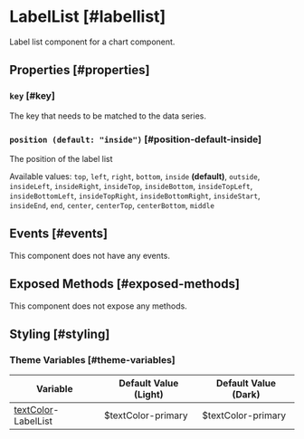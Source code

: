 # LabelList [#labellist]

Label list component for a chart component.

## Properties [#properties]

### `key` [#key]

The key that needs to be matched to the data series.

### `position (default: "inside")` [#position-default-inside]

The position of the label list

Available values: `top`, `left`, `right`, `bottom`, `inside` **(default)**, `outside`, `insideLeft`, `insideRight`, `insideTop`, `insideBottom`, `insideTopLeft`, `insideBottomLeft`, `insideTopRight`, `insideBottomRight`, `insideStart`, `insideEnd`, `end`, `center`, `centerTop`, `centerBottom`, `middle`

## Events [#events]

This component does not have any events.

## Exposed Methods [#exposed-methods]

This component does not expose any methods.

## Styling [#styling]

### Theme Variables [#theme-variables]

| Variable | Default Value (Light) | Default Value (Dark) |
| --- | --- | --- |
| [textColor](../styles-and-themes/common-units/#color)-LabelList | $textColor-primary | $textColor-primary |
